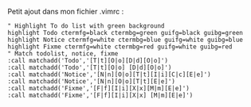 Petit ajout dans mon fichier .vimrc :

    " Highlight To do list with green background
    highlight Todo ctermfg=black ctermbg=green guifg=black guibg=green
    highlight Notice ctermfg=white ctermbg=blue guifg=white guibg=blue
    highlight Fixme ctermfg=white ctermbg=red guifg=white guibg=red
    " Match todolist, notice, fixme
    :call matchadd('Todo','[T|t][O|o][D|d][O|o]')
    :call matchadd('Todo','[T|t][O|o] [D|d][O|o]')
    :call matchadd('Notice','[N|n][O|o][T|t][I|i][C|c][E|e]')
    :call matchadd('Notice','[N|n][O|o][T|t][E|e]')
    :call matchadd('Fixme','[F|f][I|i][X|x][M|m][E|e]')
    :call matchadd('Fixme','[F|f][I|i][X|x] [M|m][E|e]')
